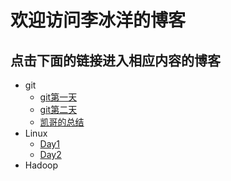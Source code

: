 # 欢迎访问李冰洋的博客
## 点击下面的链接进入相应内容的博客
- git
	- [git第一天](https://0libingyang0.github.io/Linux/day1)
	- [git第二天](https://0libingyang0.github.io/Linux/day2)
	- [凯哥的总结](https://0libingyang0.github.io/Linux/lck)
- Linux
	- [Day1](https://0libingyang0.github.io/Linux/day1)
	- [Day2](https://0libingyang0.github.io/Linux/day2)
- Hadoop 
